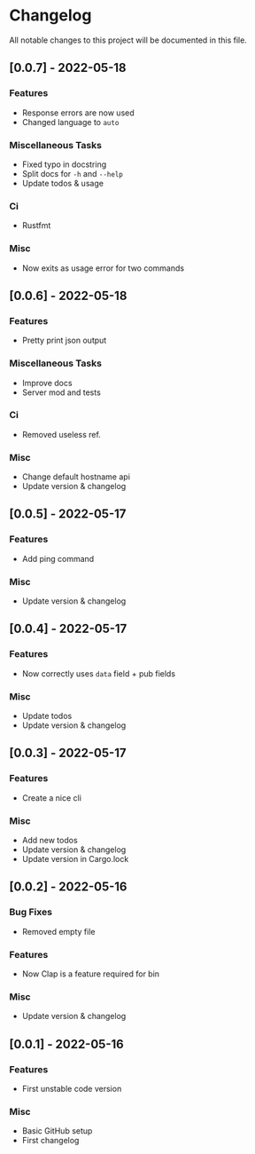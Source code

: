 # Changelog

All notable changes to this project will be documented in this file.

## [0.0.7] - 2022-05-18

### Features

- Response errors are now used
- Changed language to `auto`

### Miscellaneous Tasks

- Fixed typo in docstring
- Split docs for `-h` and `--help`
- Update todos & usage

### Ci

- Rustfmt

### Misc

- Now exits as usage error for two commands

## [0.0.6] - 2022-05-18

### Features

- Pretty print json output

### Miscellaneous Tasks

- Improve docs
- Server mod and tests

### Ci

- Removed useless ref.

### Misc

- Change default hostname api
- Update version & changelog

## [0.0.5] - 2022-05-17

### Features

- Add ping command

### Misc

- Update version & changelog

## [0.0.4] - 2022-05-17

### Features

- Now correctly uses `data` field + pub fields

### Misc

- Update todos
- Update version & changelog

## [0.0.3] - 2022-05-17

### Features

- Create a nice cli

### Misc

- Add new todos
- Update version & changelog
- Update version in Cargo.lock

## [0.0.2] - 2022-05-16

### Bug Fixes

- Removed empty file

### Features

- Now Clap is a feature required for bin

### Misc

- Update version & changelog

## [0.0.1] - 2022-05-16

### Features

- First unstable code version

### Misc

- Basic GitHub setup
- First changelog

<!-- generated by git-cliff -->
